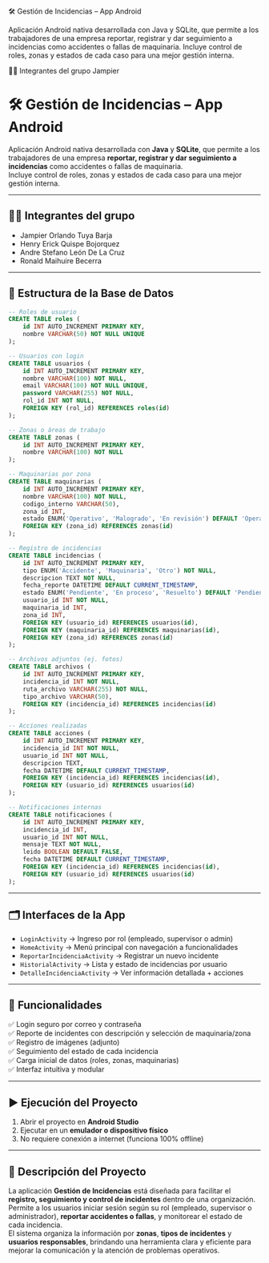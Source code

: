🛠️ Gestión de Incidencias – App Android

Aplicación Android nativa desarrollada con Java y SQLite, que permite a los trabajadores de una empresa reportar, registrar y dar seguimiento a incidencias como accidentes o fallas de maquinaria.
Incluye control de roles, zonas y estados de cada caso para una mejor gestión interna.

👨‍💻 Integrantes del grupo
Jampier 
# 🛠️ Gestión de Incidencias – App Android

Aplicación Android nativa desarrollada con **Java** y **SQLite**, que permite a los trabajadores de una empresa **reportar, registrar y dar seguimiento a incidencias** como accidentes o fallas de maquinaria.  
Incluye control de roles, zonas y estados de cada caso para una mejor gestión interna.

---

## 👨‍💻 Integrantes del grupo

- Jampier Orlando Tuya Barja  
- Henry Erick Quispe Bojorquez  
- Andre Stefano León De La Cruz  
- Ronald Maihuire Becerra

---

## 🧠 Estructura de la Base de Datos

```sql
-- Roles de usuario
CREATE TABLE roles (
    id INT AUTO_INCREMENT PRIMARY KEY,
    nombre VARCHAR(50) NOT NULL UNIQUE
);

-- Usuarios con login
CREATE TABLE usuarios (
    id INT AUTO_INCREMENT PRIMARY KEY,
    nombre VARCHAR(100) NOT NULL,
    email VARCHAR(100) NOT NULL UNIQUE,
    password VARCHAR(255) NOT NULL,
    rol_id INT NOT NULL,
    FOREIGN KEY (rol_id) REFERENCES roles(id)
);

-- Zonas o áreas de trabajo
CREATE TABLE zonas (
    id INT AUTO_INCREMENT PRIMARY KEY,
    nombre VARCHAR(100) NOT NULL
);

-- Maquinarias por zona
CREATE TABLE maquinarias (
    id INT AUTO_INCREMENT PRIMARY KEY,
    nombre VARCHAR(100) NOT NULL,
    codigo_interno VARCHAR(50),
    zona_id INT,
    estado ENUM('Operativo', 'Malogrado', 'En revisión') DEFAULT 'Operativo',
    FOREIGN KEY (zona_id) REFERENCES zonas(id)
);

-- Registro de incidencias
CREATE TABLE incidencias (
    id INT AUTO_INCREMENT PRIMARY KEY,
    tipo ENUM('Accidente', 'Maquinaria', 'Otro') NOT NULL,
    descripcion TEXT NOT NULL,
    fecha_reporte DATETIME DEFAULT CURRENT_TIMESTAMP,
    estado ENUM('Pendiente', 'En proceso', 'Resuelto') DEFAULT 'Pendiente',
    usuario_id INT NOT NULL,
    maquinaria_id INT,
    zona_id INT,
    FOREIGN KEY (usuario_id) REFERENCES usuarios(id),
    FOREIGN KEY (maquinaria_id) REFERENCES maquinarias(id),
    FOREIGN KEY (zona_id) REFERENCES zonas(id)
);

-- Archivos adjuntos (ej. fotos)
CREATE TABLE archivos (
    id INT AUTO_INCREMENT PRIMARY KEY,
    incidencia_id INT NOT NULL,
    ruta_archivo VARCHAR(255) NOT NULL,
    tipo_archivo VARCHAR(50),
    FOREIGN KEY (incidencia_id) REFERENCES incidencias(id)
);

-- Acciones realizadas
CREATE TABLE acciones (
    id INT AUTO_INCREMENT PRIMARY KEY,
    incidencia_id INT NOT NULL,
    usuario_id INT NOT NULL,
    descripcion TEXT,
    fecha DATETIME DEFAULT CURRENT_TIMESTAMP,
    FOREIGN KEY (incidencia_id) REFERENCES incidencias(id),
    FOREIGN KEY (usuario_id) REFERENCES usuarios(id)
);

-- Notificaciones internas
CREATE TABLE notificaciones (
    id INT AUTO_INCREMENT PRIMARY KEY,
    incidencia_id INT,
    usuario_id INT NOT NULL,
    mensaje TEXT NOT NULL,
    leido BOOLEAN DEFAULT FALSE,
    fecha DATETIME DEFAULT CURRENT_TIMESTAMP,
    FOREIGN KEY (incidencia_id) REFERENCES incidencias(id),
    FOREIGN KEY (usuario_id) REFERENCES usuarios(id)
);
```

---

## 🗂️ Interfaces de la App

- `LoginActivity` → Ingreso por rol (empleado, supervisor o admin)  
- `HomeActivity` → Menú principal con navegación a funcionalidades  
- `ReportarIncidenciaActivity` → Registrar un nuevo incidente  
- `HistorialActivity` → Lista y estado de incidencias por usuario  
- `DetalleIncidenciaActivity` → Ver información detallada + acciones

---

## 🚀 Funcionalidades

✅ Login seguro por correo y contraseña  
✅ Reporte de incidentes con descripción y selección de maquinaria/zona  
✅ Registro de imágenes (adjunto)  
✅ Seguimiento del estado de cada incidencia  
✅ Carga inicial de datos (roles, zonas, maquinarias)  
✅ Interfaz intuitiva y modular

---

## ▶️ Ejecución del Proyecto

1. Abrir el proyecto en **Android Studio**  
2. Ejecutar en un **emulador o dispositivo físico**  
3. No requiere conexión a internet (funciona 100% offline)

---

## 📌 Descripción del Proyecto

La aplicación **Gestión de Incidencias** está diseñada para facilitar el **registro, seguimiento y control de incidentes** dentro de una organización.  
Permite a los usuarios iniciar sesión según su rol (empleado, supervisor o administrador), **reportar accidentes o fallas**, y monitorear el estado de cada incidencia.  
El sistema organiza la información por **zonas**, **tipos de incidentes** y **usuarios responsables**, brindando una herramienta clara y eficiente para mejorar la comunicación y la atención de problemas operativos.

